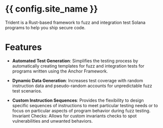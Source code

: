 # {{ config.site_name }}
Trident is a Rust-based framework to fuzz and integration test Solana programs to help you ship secure code.

# Features

- **Automated Test Generation**: Simplifies the testing process by automatically creating templates for fuzz and integration tests for programs written using the Anchor Framework.

- **Dynamic Data Generation**: Increases test coverage with random instruction data and pseudo-random accounts for unpredictable fuzz test scenarios.

- **Custom Instruction Sequences**: Provides the flexibility to design specific sequences of instructions to meet particular testing needs or to focus on particular aspects of program behavior during fuzz testing.
Invariant Checks: Allows for custom invariants checks to spot vulnerabilities and unwanted behaviors.
